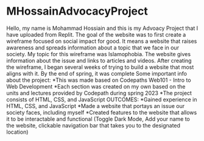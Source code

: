 # MHossainAdvocacyProject
Hello, my name is Mohammad Hossiain and this is my Advoacy Project that I have uploaded from Replit. The goal of the website was to first create a wireframe focused on social impact for good. It means a website that raises awareness and spreads information about a topic that we face in our society.
My topic for this wireframe was Islamophobia. The website gives information about the issue and links to articles and videos. After creating the wireframe, I began several weeks of trying to build a website that most aligns with it. By the end of spring, it was complete
Some important info about the project:
  *This was made based on Codepaths Web101 - Intro to Web Development
  *Each section was created on my own based on the units and lectures provided by Codepath during spring 2023 
  *The project consists of HTML, CSS, and JavaScript
OUTCOMES:
  *Gained experience in HTML, CSS, and JavaScript
  *Made a website that portays an issue our society faces, including myself
  *Created features to the website that allows it to be interactable and functional (Toggle Dark Mode, Add your name to the website, clickable navigation bar that takes you to the designated location)
  

